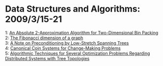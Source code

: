 # Data Structures and Algorithms: 2009/3/15-21  
1: [An Absolute 2-Approximation Algorithm for Two-Dimensional Bin Packing](https://doi.org/10.48550/arXiv.0903.2265)  
2: [The Fibonacci dimension of a graph](https://doi.org/10.48550/arXiv.0903.2507)  
3: [A Note on Preconditioning by Low-Stretch Spanning Trees](https://doi.org/10.48550/arXiv.0903.2816)  
4: [Canonical Coin Systems for Change-Making Problems](https://doi.org/10.48550/arXiv.0809.0400)  
5: [Algorithmic Techniques for Several Optimization Problems Regarding  Distributed Systems with Tree Topologies](https://doi.org/10.48550/arXiv.0811.1335)  